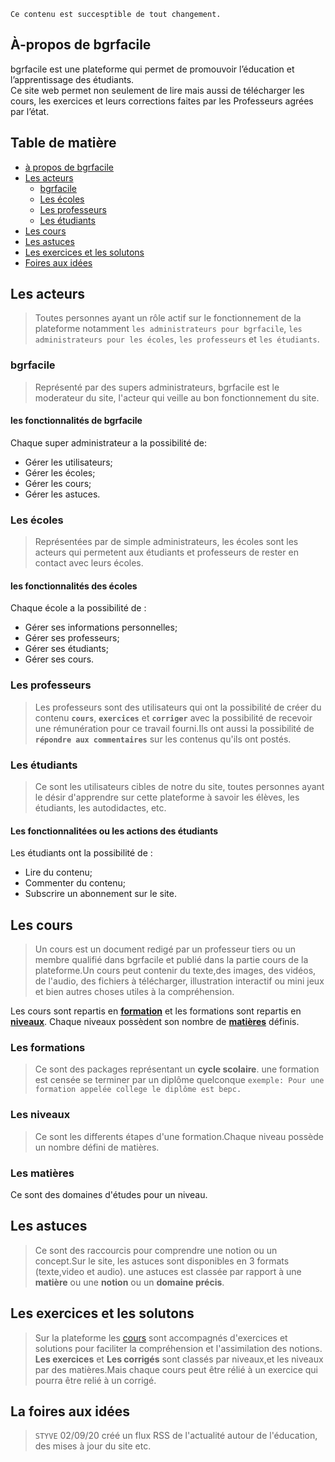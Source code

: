 ````
Ce contenu est succesptible de tout changement.
````

## À-propos de bgrfacile  
bgrfacile est une plateforme qui permet de promouvoir l’éducation et l’apprentissage des étudiants.  
Ce site web  permet non seulement de lire mais aussi de télécharger les cours, les exercices et leurs corrections faites par les Professeurs agrées par l’état.

## Table de matière

- [à propos de bgrfacile ](#À-propos-de-bgrfacile)
- [Les acteurs](#Les-acteurs)
  - [bgrfacile](#bgrfacile)
  - [Les écoles ](#Les-écoles)
  - [Les professeurs](#Les-professeurs)
  - [Les étudiants](#Les-etudiants)
- [Les cours](#Les-cours)
- [Les astuces](#Les-astuces)
- [Les exercices et les solutons](#Les-exercices-et-les-solutons)
- [Foires aux idées ](#Foires-aux-idées )


## Les acteurs  
> Toutes personnes ayant un rôle actif sur le  fonctionnement de la plateforme notamment 
`les administrateurs pour bgrfacile`, `les administrateurs pour les écoles`, `les professeurs` et `les étudiants`.  

### bgrfacile  
> Représenté par des supers administrateurs, bgrfacile est le moderateur du site, l'acteur qui veille au bon fonctionnement du site.  

#### les fonctionnalités de bgrfacile
Chaque super administrateur a la possibilité de:    
* Gérer les utilisateurs;
* Gérer les écoles;
* Gérer les cours;
* Gérer les astuces.


### Les écoles  
> Représentées par de simple administrateurs, les écoles sont les acteurs qui permetent aux étudiants et professeurs de rester en contact avec leurs écoles.    

#### les fonctionnalités des écoles 
Chaque école a la possibilité de :  
* Gérer ses informations personnelles;
* Gérer ses professeurs;  
* Gérer ses étudiants;  
* Gérer ses cours.

### Les professeurs  
> Les professeurs sont des utilisateurs qui ont la possibilité de créer du contenu  **`cours`**, **`exercices`** et **`corriger`** avec la possibilité de recevoir une rémunération pour ce travail fourni.Ils ont aussi la possibilité de **`répondre aux commentaires`** sur les contenus qu'ils ont postés.

### Les étudiants  
> Ce sont les utilisateurs cibles de notre du site, toutes personnes ayant le désir d'apprendre sur cette plateforme à savoir les élèves, les étudiants, les autodidactes, etc. 

#### Les fonctionnalitées ou les actions des étudiants 
Les étudiants ont la possibilité de :
* Lire du contenu;   
* Commenter du contenu;  
* Subscrire un abonnement sur le site.

## Les cours  

> Un cours est un document redigé par un professeur tiers ou un membre qualifié dans bgrfacile et publié dans la partie cours de la plateforme.Un cours peut contenir du texte,des images, des vidéos, de l'audio, des fichiers à télécharger, illustration interactif ou mini jeux et bien autres choses utiles à la compréhension.

Les cours sont repartis en __[formation](#les-formations)__ et les formations sont repartis en __[niveaux](#les-niveaux)__. Chaque niveaux possèdent son nombre de __[matières](#les-matières)__ définis.

### Les formations  
> Ce sont des packages représentant un __cycle scolaire__. une formation est censée se terminer par un diplôme quelconque ``exemple: Pour une formation appelée college le diplôme est bepc.``  

### Les niveaux 
> Ce sont les differents étapes d'une formation.Chaque niveau possède un nombre défini de matières.

### Les matières  
Ce sont des domaines d'études pour un niveau.

## Les astuces  
> Ce sont des raccourcis pour comprendre une notion ou un concept.Sur le site, les astuces sont disponibles en 3 formats (texte,video et audio).
une astuces est classée par rapport à une **matière** ou une **notion** ou un **domaine précis**.    

## Les exercices et les solutons  
> Sur la plateforme les [cours](#les-cours) sont accompagnés d'exercices et solutions pour faciliter la compréhension et l'assimilation des notions.  
__Les exercices__ et __Les corrigés__ sont classés par niveaux,et les niveaux par des matières.Mais chaque cours peut être rélié à un exercice qui pourra être relié à un corrigé. 

## La foires aux idées 
> `STYVE` 02/09/20 créé un flux RSS de l'actualité autour de l'éducation, des mises à jour du site etc.






